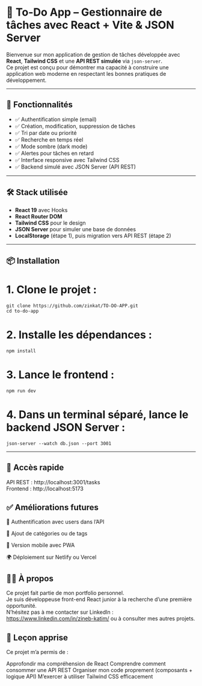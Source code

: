 # 📝 To-Do App – Gestionnaire de tâches avec React + Vite & JSON Server

Bienvenue sur mon application de gestion de tâches développée avec **React**, **Tailwind CSS** et une **API REST simulée** via `json-server`.  
Ce projet est conçu pour démontrer ma capacité à construire une application web moderne en respectant les bonnes pratiques de développement.

---

## 🚀 Fonctionnalités

- ✅ Authentification simple (email)
- ✅ Création, modification, suppression de tâches
- ✅ Tri par date ou priorité
- ✅ Recherche en temps réel
- ✅ Mode sombre (dark mode)
- ✅ Alertes pour tâches en retard
- ✅ Interface responsive avec Tailwind CSS
- ✅ Backend simulé avec JSON Server (API REST)

---

## 🛠️ Stack utilisée

- **React 19** avec Hooks
- **React Router DOM**
- **Tailwind CSS** pour le design
- **JSON Server** pour simuler une base de données
- **LocalStorage** (étape 1), puis migration vers API REST (étape 2)

---

## 📦 Installation

# 1. Clone le projet :
```
git clone https://github.com/zinkat/TO-DO-APP.git
cd to-do-app
 ```

# 2. Installe les dépendances :
```
npm install
```
# 3. Lance le frontend :
```
npm run dev
```
# 4. Dans un terminal séparé, lance le backend JSON Server :
```
json-server --watch db.json --port 3001
```
---

## 🔗 Accès rapide  


API REST : http://localhost:3001/tasks  
Frontend : http://localhost:5173


## ✅ Améliorations futures

🔐 Authentification avec users dans l’API

📝 Ajout de catégories ou de tags

📲 Version mobile avec PWA

🌍 Déploiement sur Netlify ou Vercel


## 🙋‍♀️ À propos  

Ce projet fait partie de mon portfolio personnel.  
Je suis développeuse front-end React junior à la recherche d’une première opportunité.  
N’hésitez pas à me contacter sur LinkedIn : https://www.linkedin.com/in/zineb-katim/ ou à consulter mes autres projets.

## 🧠 Leçon apprise  

Ce projet m’a permis de :

Approfondir ma compréhension de React
Comprendre comment consommer une API REST
Organiser mon code proprement (composants + logique API)
M’exercer à utiliser Tailwind CSS efficacement

